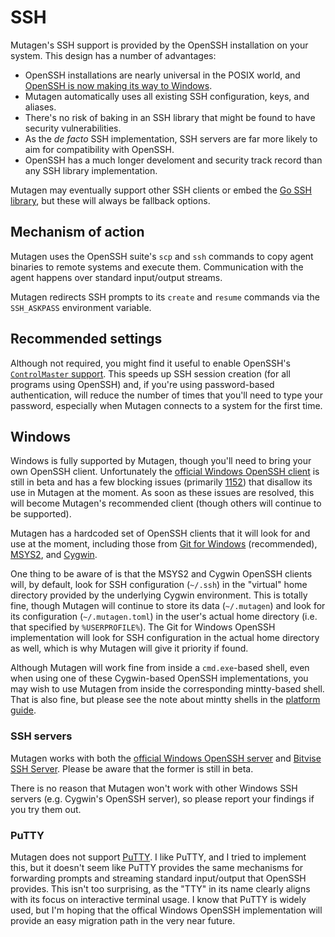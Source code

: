# SSH

Mutagen's SSH support is provided by the OpenSSH installation on your system.
This design has a number of advantages:

- OpenSSH installations are nearly universal in the POSIX world, and
  [OpenSSH is now making its way to Windows](https://blogs.msdn.microsoft.com/powershell/2017/12/15/using-the-openssh-beta-in-windows-10-fall-creators-update-and-windows-server-1709/).
- Mutagen automatically uses all existing SSH configuration, keys, and aliases.
- There's no risk of baking in an SSH library that might be found to have
  security vulnerabilities.
- As the *de facto* SSH implementation, SSH servers are far more likely to
  aim for compatibility with OpenSSH.
- OpenSSH has a much longer develoment and security track record than any SSH
  library implementation.

Mutagen may eventually support other SSH clients or embed the
[Go SSH library](https://godoc.org/golang.org/x/crypto/ssh), but these will
always be fallback options.


## Mechanism of action

Mutagen uses the OpenSSH suite's `scp` and `ssh` commands to copy agent binaries
to remote systems and execute them. Communication with the agent happens over
standard input/output streams.

Mutagen redirects SSH prompts to its `create` and `resume` commands via the
`SSH_ASKPASS` environment variable.


## Recommended settings

Although not required, you might find it useful to enable OpenSSH's
[`ControlMaster` support](https://developer.rackspace.com/blog/speeding-up-ssh-session-creation/).
This speeds up SSH session creation (for all programs using OpenSSH) and, if
you're using password-based authentication, will reduce the number of times that
you'll need to type your password, especially when Mutagen connects to a system
for the first time.


## Windows

Windows is fully supported by Mutagen, though you'll need to bring your own
OpenSSH client. Unfortunately the
[official Windows OpenSSH client](https://blogs.msdn.microsoft.com/powershell/2017/12/15/using-the-openssh-beta-in-windows-10-fall-creators-update-and-windows-server-1709/)
is still in beta and has a few blocking issues (primarily
[1152](https://github.com/PowerShell/Win32-OpenSSH/issues/1152)) that disallow
its use in Mutagen at the moment. As soon as these issues are resolved, this
will become Mutagen's recommended client (though others will continue to be
supported).

Mutagen has a hardcoded set of OpenSSH clients that it will look for and use at
the moment, including those from
[Git for Windows](https://gitforwindows.org/) (recommended),
[MSYS2](http://www.msys2.org/), and [Cygwin](https://www.cygwin.com/).

One thing to be aware of is that the MSYS2 and Cygwin OpenSSH clients will, by
default, look for SSH configuration (`~/.ssh`) in the "virtual" home directory
provided by the underlying Cygwin environment. This is totally fine, though
Mutagen will continue to store its data (`~/.mutagen`) and look for its
configuration (`~/.mutagen.toml`) in the user's actual home directory (i.e. that
specified by `%USERPROFILE%`). The Git for Windows OpenSSH implementation will
look for SSH configuration in the actual home directory as well, which is why
Mutagen will give it priority if found.

Although Mutagen will work fine from inside a `cmd.exe`-based shell, even when
using one of these Cygwin-based OpenSSH implementations, you may wish to use
Mutagen from inside the corresponding mintty-based shell. That is also fine, but
please see the note about mintty shells in the
[platform guide](platforms.md#windows).


### SSH servers

Mutagen works with both the
[official Windows OpenSSH server](https://blogs.msdn.microsoft.com/powershell/2017/12/15/using-the-openssh-beta-in-windows-10-fall-creators-update-and-windows-server-1709/) and
[Bitvise SSH Server](https://www.bitvise.com/ssh-server). Please be aware that
the former is still in beta.

There is no reason that Mutagen won't work with other Windows SSH servers (e.g.
Cygwin's OpenSSH server), so please report your findings if you try them out.


### PuTTY

Mutagen does not support [PuTTY](https://www.putty.org/). I like PuTTY, and I
tried to implement this, but it doesn't seem like PuTTY provides the same
mechanisms for forwarding prompts and streaming standard input/output that
OpenSSH provides. This isn't too surprising, as the "TTY" in its name clearly
aligns with its focus on interactive terminal usage. I know that PuTTY is widely
used, but I'm hoping that the offical Windows OpenSSH implementation will
provide an easy migration path in the very near future.
